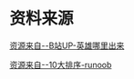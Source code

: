 # 资料来源

[资源来自--B站UP-英雄哪里出来](https://www.bilibili.com/video/BV1Zs4y1X7mN)

[资源来自--10大排序-runoob](https://www.runoob.com/w3cnote/ten-sorting-algorithm.html)

